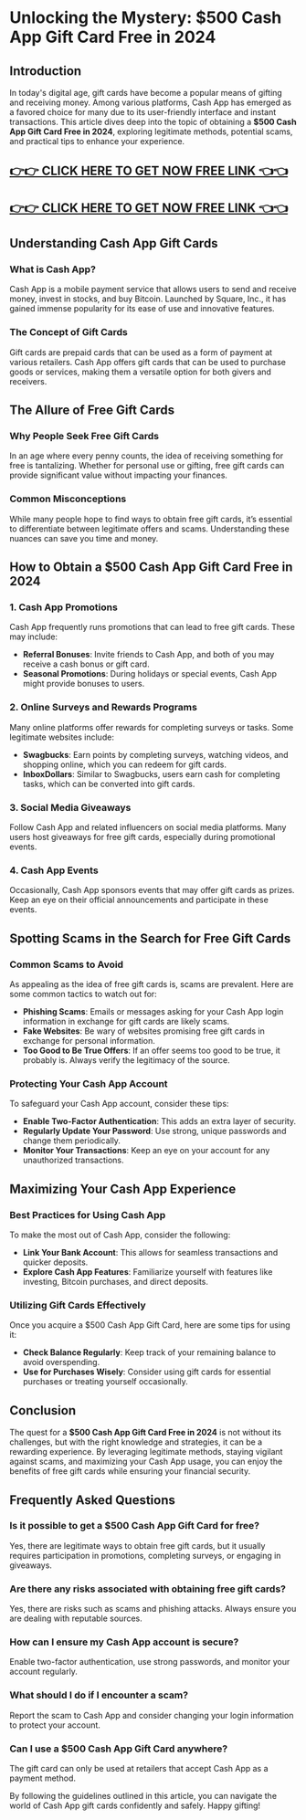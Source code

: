 # Unlocking the Mystery: $500 Cash App Gift Card Free in 2024

## Introduction

In today's digital age, gift cards have become a popular means of gifting and receiving money. Among various platforms, Cash App has emerged as a favored choice for many due to its user-friendly interface and instant transactions. This article dives deep into the topic of obtaining a **$500 Cash App Gift Card Free in 2024**, exploring legitimate methods, potential scams, and practical tips to enhance your experience.

[👉👉 CLICK HERE TO GET NOW FREE LINK 👈👈](https://todaylink.site/CashApp/)
--
[👉👉 CLICK HERE TO GET NOW FREE LINK 👈👈](https://todaylink.site/CashApp/)
-



## Understanding Cash App Gift Cards

### What is Cash App?

Cash App is a mobile payment service that allows users to send and receive money, invest in stocks, and buy Bitcoin. Launched by Square, Inc., it has gained immense popularity for its ease of use and innovative features.

### The Concept of Gift Cards

Gift cards are prepaid cards that can be used as a form of payment at various retailers. Cash App offers gift cards that can be used to purchase goods or services, making them a versatile option for both givers and receivers.

## The Allure of Free Gift Cards

### Why People Seek Free Gift Cards

In an age where every penny counts, the idea of receiving something for free is tantalizing. Whether for personal use or gifting, free gift cards can provide significant value without impacting your finances.

### Common Misconceptions

While many people hope to find ways to obtain free gift cards, it’s essential to differentiate between legitimate offers and scams. Understanding these nuances can save you time and money.

## How to Obtain a $500 Cash App Gift Card Free in 2024

### 1. Cash App Promotions

Cash App frequently runs promotions that can lead to free gift cards. These may include:

- **Referral Bonuses**: Invite friends to Cash App, and both of you may receive a cash bonus or gift card.
- **Seasonal Promotions**: During holidays or special events, Cash App might provide bonuses to users.

### 2. Online Surveys and Rewards Programs

Many online platforms offer rewards for completing surveys or tasks. Some legitimate websites include:

- **Swagbucks**: Earn points by completing surveys, watching videos, and shopping online, which you can redeem for gift cards.
- **InboxDollars**: Similar to Swagbucks, users earn cash for completing tasks, which can be converted into gift cards.

### 3. Social Media Giveaways

Follow Cash App and related influencers on social media platforms. Many users host giveaways for free gift cards, especially during promotional events.

### 4. Cash App Events

Occasionally, Cash App sponsors events that may offer gift cards as prizes. Keep an eye on their official announcements and participate in these events.

## Spotting Scams in the Search for Free Gift Cards

### Common Scams to Avoid

As appealing as the idea of free gift cards is, scams are prevalent. Here are some common tactics to watch out for:

- **Phishing Scams**: Emails or messages asking for your Cash App login information in exchange for gift cards are likely scams.
- **Fake Websites**: Be wary of websites promising free gift cards in exchange for personal information.
- **Too Good to Be True Offers**: If an offer seems too good to be true, it probably is. Always verify the legitimacy of the source.

### Protecting Your Cash App Account

To safeguard your Cash App account, consider these tips:

- **Enable Two-Factor Authentication**: This adds an extra layer of security.
- **Regularly Update Your Password**: Use strong, unique passwords and change them periodically.
- **Monitor Your Transactions**: Keep an eye on your account for any unauthorized transactions.

## Maximizing Your Cash App Experience

### Best Practices for Using Cash App

To make the most out of Cash App, consider the following:

- **Link Your Bank Account**: This allows for seamless transactions and quicker deposits.
- **Explore Cash App Features**: Familiarize yourself with features like investing, Bitcoin purchases, and direct deposits.

### Utilizing Gift Cards Effectively

Once you acquire a $500 Cash App Gift Card, here are some tips for using it:

- **Check Balance Regularly**: Keep track of your remaining balance to avoid overspending.
- **Use for Purchases Wisely**: Consider using gift cards for essential purchases or treating yourself occasionally.

## Conclusion

The quest for a **$500 Cash App Gift Card Free in 2024** is not without its challenges, but with the right knowledge and strategies, it can be a rewarding experience. By leveraging legitimate methods, staying vigilant against scams, and maximizing your Cash App usage, you can enjoy the benefits of free gift cards while ensuring your financial security.

## Frequently Asked Questions

### Is it possible to get a $500 Cash App Gift Card for free?

Yes, there are legitimate ways to obtain free gift cards, but it usually requires participation in promotions, completing surveys, or engaging in giveaways.

### Are there any risks associated with obtaining free gift cards?

Yes, there are risks such as scams and phishing attacks. Always ensure you are dealing with reputable sources.

### How can I ensure my Cash App account is secure?

Enable two-factor authentication, use strong passwords, and monitor your account regularly.

### What should I do if I encounter a scam?

Report the scam to Cash App and consider changing your login information to protect your account.

### Can I use a $500 Cash App Gift Card anywhere?

The gift card can only be used at retailers that accept Cash App as a payment method.

By following the guidelines outlined in this article, you can navigate the world of Cash App gift cards confidently and safely. Happy gifting!
